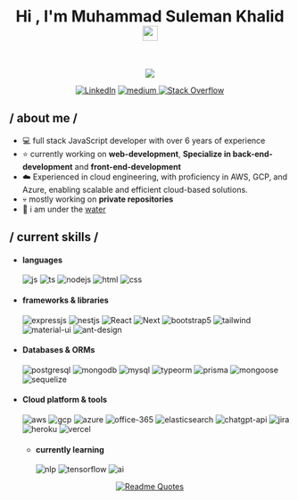 <h1 align="center">Hi , I'm Muhammad Suleman Khalid <img src="https://media.giphy.com/media/hvRJCLFzcasrR4ia7z/giphy.gif" width="27"></h1>
<!-- <img src="https://gpvc.arturio.dev/ahmadaslam1999" alt="Profile views" align='right'/> -->
&nbsp<p align="center">
  <a href="https://github.com/DenverCoder1/readme-typing-svg"><img src="https://readme-typing-svg.herokuapp.com?font=Time+New+Roman&color=%23C8BE25&size=20&center=true&vCenter=true&width=600&height=100&lines=JavaScript+Engineer;Full-Stack+Web+Developer;Cloud+Engineer"></a>
</p>
    <div align=center>
        <a href="https://www.linkedin.com/in/suleman-khalid-b19808164/"><img src="https://img.shields.io/badge/Linkedin-0077b5?style=flat&logo=linkedin" alt="LinkedIn" /></a>
        <a href="https://medium.com/@sulemankhalid128"><img src="https://img.shields.io/badge/Medium-12100E?style=for-the-badge&logo=medium&logoColor=white" alt="medium" />
</a>
        <a href="https://stackoverflow.com/users/12416440/suleman-khalid"><img src="https://img.shields.io/badge/Stack Overflow-f48024?style=flat&logo=stackoverflow&logoColor=white" alt="Stack Overflow"/></a>
    </div>
    
<h2> / about me / </h2>
  
- :computer:  full stack JavaScript developer with over 6 years of experience 
- ⭐ currently working on **web-development**, **Specialize in back-end-development** and **front-end-development**
- ☁️ Experienced in cloud engineering, with proficiency in AWS, GCP, and Azure, enabling scalable and efficient cloud-based solutions.
- 💀 mostly working on **private repositories**
- :ocean: i am under the [water](https://www.youtube.com/watch?v=Bu8bH2P37kY)


<h2> / current skills / </h2>
  
- <h4> languages </h4>
  <img src = "https://img.shields.io/badge/JavaScript-323330?style=for-the-badge&logo=javascript&logoColor=F7DF1E" alt = "js" />
  <img src = "https://img.shields.io/badge/TypeScript-007ACC?style=for-the-badge&logo=typescript&logoColor=white" alt = "ts" />
  <img src="https://img.shields.io/badge/Node.js-339933?style=for-the-badge&logo=nodedotjs&logoColor=white" alt="nodejs" />
  <img src = "https://img.shields.io/badge/HTML5-E34F26?style=for-the-badge&logo=html5&logoColor=white" alt = "html" />
  <img src = "https://img.shields.io/badge/CSS3-1572B6?style=for-the-badge&logo=css3&logoColor=white" alt = "css" />

- <h4> frameworks & libraries </h4>
  <img src = "https://img.shields.io/badge/express.js-%23404d59.svg?style=for-the-badge&logo=express&logoColor=%2361DAFB" alt = "expressjs" />
  <img src="https://img.shields.io/badge/NestJS-E0234E?style=for-the-badge&logo=nestjs&logoColor=white" alt="nestjs" />
  <img alt="React" src="https://img.shields.io/badge/React-20232A?style=for-the-badge&logo=react&logoColor=61DAFB">
  <img src = "https://img.shields.io/badge/Next-black?style=for-the-badge&logo=next.js&logoColor=white" alt = "Next" />
  <img src = "https://img.shields.io/badge/bootstrap-%23563D7C.svg?style=for-the-badge&logo=bootstrap&logoColor=white" alt = "bootstrap5" />
  <img src = "https://img.shields.io/badge/tailwindcss-%2338B2AC.svg?style=for-the-badge&logo=tailwind-css&logoColor=white" alt = "tailwind" />
  <img src="https://img.shields.io/badge/Material--UI-0081CB?style=for-the-badge&logo=mui&logoColor=white" alt="material-ui" />
  <img src="https://img.shields.io/badge/Ant_Design-0170FE?style=for-the-badge&logo=ant-design&logoColor=white" alt="ant-design" />


  
- <h4> Databases & ORMs </h4>
  <img src="https://img.shields.io/badge/PostgreSQL-316192?style=for-the-badge&logo=postgresql&logoColor=white" alt="postgresql" />
  <img src="https://img.shields.io/badge/MongoDB-47A248?style=for-the-badge&logo=mongodb&logoColor=white" alt="mongodb" />
  <img src="https://img.shields.io/badge/MySQL-4479A1?style=for-the-badge&logo=mysql&logoColor=white" alt="mysql" />
  <img src="https://img.shields.io/badge/TypeORM-FF5733?style=for-the-badge&logo=typeorm&logoColor=white" alt="typeorm" />
  <img src="https://img.shields.io/badge/Prisma-2D3748?style=for-the-badge&logo=prisma&logoColor=white" alt="prisma" />
  <img src="https://img.shields.io/badge/Mongoose-880000?style=for-the-badge&logo=mongoose&logoColor=white" alt="mongoose" />
  <img src="https://img.shields.io/badge/Sequelize-52B0E7?style=for-the-badge&logo=sequelize&logoColor=white" alt="sequelize" />
  
  
- <h4> Cloud platform & tools </h4>
  <img src="https://img.shields.io/badge/Amazon_AWS-232F3E?style=for-the-badge&logo=amazon-aws&logoColor=white" alt="aws" />
  <img src="https://img.shields.io/badge/Google_Cloud-4285F4?style=for-the-badge&logo=google-cloud&logoColor=white" alt="gcp" />
  <img src="https://img.shields.io/badge/Microsoft_Azure-0078D4?style=for-the-badge&logo=microsoft-azure&logoColor=white" alt="azure" />
  <img src="https://img.shields.io/badge/Office_365-D83B01?style=for-the-badge&logo=microsoft-office&logoColor=white" alt="office-365" />
  <img src="https://img.shields.io/badge/Elasticsearch-005571?style=for-the-badge&logo=elasticsearch&logoColor=white" alt="elasticsearch" />
  <img src="https://img.shields.io/badge/ChatGPT_API-00A67E?style=for-the-badge&logo=openai&logoColor=white" alt="chatgpt-api" />
  <img src="https://img.shields.io/badge/Jira-0052CC?style=for-the-badge&logo=jira&logoColor=white" alt="jira" />
  <img src="https://img.shields.io/badge/Heroku-430098?style=for-the-badge&logo=heroku&logoColor=white" alt="heroku" />
  <img src="https://img.shields.io/badge/Vercel-000000?style=for-the-badge&logo=vercel&logoColor=white" alt="vercel" />

  - <h4> currently learning </h5>
    <img src="https://img.shields.io/badge/NLP-FF6F00?style=for-the-badge&logo=google&logoColor=white" alt="nlp" />
    <img src="https://img.shields.io/badge/TensorFlow-FF6F00?style=for-the-badge&logo=tensorflow&logoColor=white" alt="tensorflow" />
    <img src="https://img.shields.io/badge/AI-00A67E?style=for-the-badge&logo=artificial-intelligence&logoColor=white" alt="ai" />
    
<div align=center>
  
[![Readme Quotes](https://quotes-github-readme.vercel.app/api?type=horizontal&theme=dark)](https://github.com/piyushsuthar/github-readme-quotes)
</div>
